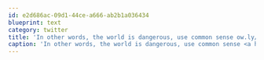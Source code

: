 ```yaml
---
id: e2d686ac-09d1-44ce-a666-ab2b1a036434
blueprint: text
category: twitter
title: 'In other words, the world is dangerous, use common sense ow.ly/i/YLzT'
caption: 'In other words, the world is dangerous, use common sense <a href="http://ow.ly/i/YLzT" title="http://ow.ly/i/YLzT" class="link link_untco">ow.ly/i/YLzT</a>'
---
```

